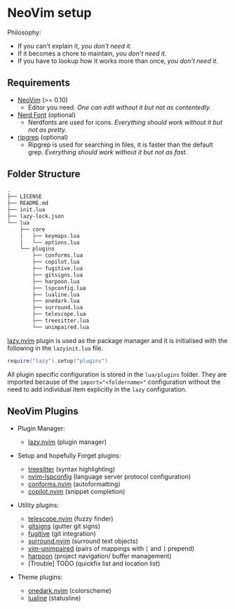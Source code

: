 # NeoVim setup
Philosophy: 
- If you can't explain it, *you don't need it.*
- If it becomes a chore to maintain, *you don't need it.*
- If you have to lookup how it works more than once, *you don't need it.*

## Requirements
- [NeoVim](https://neovim.io) (>= 0.10)
    - Editor you need. *One can edit without it but not as contentedly.*
- [Nerd Font](https://www.nerdfonts.com/) (optional)
    - Nerdfonts are used for icons. *Everything should work without it but not as pretty.*
- [ripgrep](https://github.com/BurntSushi/ripgrep#installation) (optional)
    - Ripgrep is used for searching in files, it is faster than the default grep. *Everything should work without it but not as fast.*

## Folder Structure
```bash
.
├── LICENSE
├── README.md
├── init.lua
├── lazy-lock.json
└── lua
    ├── core
    │   ├── keymaps.lua
    │   └── options.lua
    └── plugins
        ├── conforms.lua
        ├── copilot.lua
        ├── fugitive.lua
        ├── gitsigns.lua
        ├── harpoon.lua
        ├── lspconfig.lua
        ├── lualine.lua
        ├── onedark.lua
        ├── surround.lua
        ├── telescope.lua
        ├── treesitter.lua
        └── unimpaired.lua
```
 [lazy.nvim](https://github.com/folke/lazy.nvim.git) plugin is used as the package manager and it is initialised with the following in the `lazyinit.lua` file.
```lua
require("lazy").setup("plugins")
```
All plugin specific configuration is stored in the `lua/plugins` folder. They are imported because of the `import="<foldername>"` configuration without the need to add individual item explicitly in the `lazy` configuration.

## NeoVim Plugins
- Plugin Manager:
    - [lazy.nvim](https://github.com/folke/lazy.nvim.git) (plugin manager)

- Setup and hopefully Forget plugins:
    - [treesitter](https://github.com/nvim-treesitter/nvim-treesitter) (syntax highlighting)
    - [nvim-lspconfig](https://github.com/neovim/nvim-lspconfig) (language server protocol configuration)
    - [conforms.nvim](https://github.com/stevearc/conform.nvim) (autoformatting)
    - [copilot.nvim](https://github.com/github/copilot.vim) (snippet completion)

- Utility plugins:
    - [telescope.nvim](https://github.com/nvim-telescope/telescope.nvim) (fuzzy finder)
    - [gitsigns](https://github.com/lewis6991/gitsigns.nvim) (gutter git signs)
    - [fugitive](https://github.com/tpope/vim-fugitive) (git integration)
    - [surround.nvim](https://github.com/kylechui/nvim-surround) (surround text objects)
    - [vim-unimpaired](https://github.com/tpope/vim-unimpaired) (pairs of mappings with `[` and `]` prepend)
    - [harpoon](https://github.com/ThePrimeagen/harpoon) (project navigation/ buffer management)
    - [Trouble] TODO (quickfix list and location list)

- Theme plugins:
    - [onedark.nvim](https://github.com/joshdick/onedark.vim) (colorscheme)
    - [lualine](https://github.com/nvim-lualine/lualine.nvim) (statusline)


